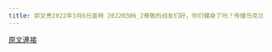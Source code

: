 ```yaml
---
title: 郭文贵2022年3月6日盖特 20220306_2尊敬的战友们好，你们健身了吗？传播乌克兰战争……人道危机的真相了吗？一切都已经开始
---
```


[原文連接](https://gnews.org/ThreadView/53479956)


